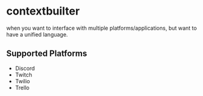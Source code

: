 # contextbuilter

when you want to interface with multiple platforms/applications, but want to have a unified language.


## Supported Platforms
- Discord
- Twitch
- Twilio
- Trello
 
